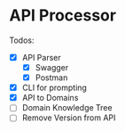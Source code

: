 # API Processor

Todos:

- [x] API Parser
  - [x] Swagger
  - [x] Postman
- [x] CLI for prompting
- [x] API to Domains
- [ ] Domain Knowledge Tree
- [ ] Remove Version from API
